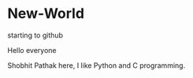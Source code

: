 # New-World
starting to github

Hello everyone

Shobhit Pathak here, I like Python and C programming.
